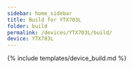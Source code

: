 ```yaml
---
sidebar: home_sidebar
title: Build for YTX703L
folder: build
permalink: /devices/YTX703L/build/
device: YTX703L
---
```

{% include templates/device_build.md %}
